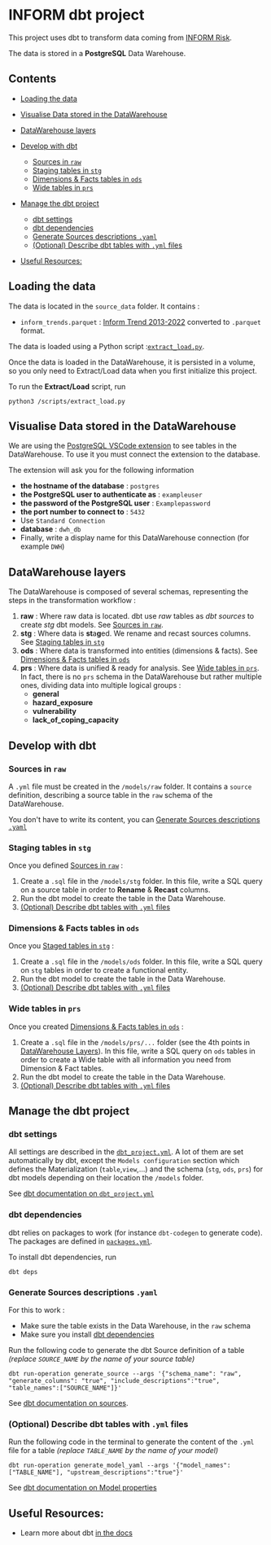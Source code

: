 # INFORM dbt project

This project uses dbt to transform data coming from [INFORM Risk](https://drmkc.jrc.ec.europa.eu/inform-index/INFORM-Risk).

The data is stored in a **PostgreSQL** Data Warehouse.

## Contents
* [Loading the data](#loading-the-data)
* [Visualise Data stored in the DataWarehouse](#visualise-data-stored-in-the-datawarehouse)
* [DataWarehouse layers](#datawarehouse-layers)
* [Develop with dbt](#develop-with-dbt)
    + [Sources in `raw`](#sources-in--raw-)
    + [Staging tables in `stg`](#staging-tables-in--stg-)
    + [Dimensions & Facts tables in `ods`](#dimensions---facts-tables-in--ods-)
    + [Wide tables in `prs`](#wide-tables-in--prs-)
* [Manage the dbt project](#manage-the-dbt-project)
    + [dbt settings](#dbt-settings)
    + [dbt dependencies](#dbt-dependencies)
    + [Generate Sources descriptions `.yaml`](#generate-sources-descriptions-yaml)
    + [(Optional) Describe dbt tables with `.yml` files](#-optional--describe-dbt-tables-with--yml--files)
    
* [Useful Resources:](#useful-resources-)


## Loading the data
The data is located in the `source_data` folder. It contains : 
- `inform_trends.parquet` : [Inform Trend 2013-2022](https://drmkc.jrc.ec.europa.eu/inform-index/INFORM-Risk/Results-and-data/moduleId/1782/id/453/controller/Admin/action/Results) converted to `.parquet` format.

The data is loaded using a Python script :[`extract_load.py`](/src/extract_load.py). 

Once the data is loaded in the DataWarehouse, it is persisted in a volume, so you only need to Extract/Load data when you first initialize this project.

To run the **Extract/Load** script, run
```
python3 /scripts/extract_load.py
```

## Visualise Data stored in the DataWarehouse
We are using the [PostgreSQL VSCode extension](https://marketplace.visualstudio.com/items?itemName=ckolkman.vscode-postgres) to see tables in the DataWarehouse. To use it you must connect the extension to the database.

The extension will ask you for the following information
- **the hostname of the database** : `postgres`
- **the PostgreSQL user to authenticate as** : `exampleuser`
- **the password of the PostgreSQL user** : `Examplepassword`
- **the port number to connect to** : `5432`
- Use `Standard Connection`
- **database** : `dwh_db`
- Finally, write a display name for this DataWarehouse connection (for example `DWH`)

## DataWarehouse layers

The DataWarehouse is composed of several schemas, representing the steps in the transformation workflow :
1. **raw** : Where raw data is located. dbt use *raw* tables as *dbt sources* to create *stg* dbt models. See [Sources in `raw`](#sources-in-raw).
2. **stg** : Where data is **st**a**g**ed. We rename and recast sources columns. See [Staging tables in `stg`](#staging-tables-in-stg)
3. **ods** : Where data is transformed into entities (dimensions & facts). See [Dimensions & Facts tables in `ods`](#dimensions--facts-tables-in-ods)
4. **prs** : Where data is unified & ready for analysis. See [Wide tables in `prs`](#wide-tables-in-prs). In fact, there is no `prs` schema in the DataWarehouse but rather multiple ones, dividing data into multiple logical groups :
    - **general**
    - **hazard_exposure**
    - **vulnerability**
    - **lack_of_coping_capacity**


## Develop with dbt

### Sources in `raw`
A `.yml` file must be created in the `/models/raw` folder. It contains a `source` definition, describing a source table in the `raw` schema of the DataWarehouse.

You don't have to write its content, you can  [Generate Sources descriptions `.yaml`](#generate-sources-descriptions-yaml)

### Staging tables in `stg`
Once you defined [Sources in `raw`](#sources-in-raw) :
1. Create a `.sql` file in the `/models/stg` folder. In this file, write a SQL query on a source table in order to **Rename** & **Recast** columns.
2. Run the dbt model to create the table in the Data Warehouse.
3. [(Optional) Describe dbt tables with `.yml` files](#optional-describe-dbt-tables-with-yml-files)

### Dimensions & Facts tables in `ods`
Once you [Staged tables in `stg`](#staging-tables-in-stg) :
1. Create a `.sql` file in the `/models/ods` folder. In this file, write a SQL query on `stg` tables in order to create a functional entity.
2. Run the dbt model to create the table in the Data Warehouse.
3. [(Optional) Describe dbt tables with `.yml` files](#optional-describe-dbt-tables-with-yml-files)

### Wide tables in `prs`
Once you created [Dimensions & Facts tables in `ods`](#dimensions--facts-tables-in-ods) :
1. Create a `.sql` file in the `/models/prs/...` folder (see the 4th points in [DataWarehouse Layers](#datawarehouse-layers)). In this file, write a SQL query on `ods` tables in order to create a Wide table with all information you need from Dimension & Fact tables.
2. Run the dbt model to create the table in the Data Warehouse.
3. [(Optional) Describe dbt tables with `.yml` files](#optional-describe-dbt-tables-with-yml-files)

## Manage the dbt project

### dbt settings
All settings are described in the [`dbt_project.yml`](dbt_project.yml).
A lot of them are set automatically by dbt, except the `Models configuration` section which defines the Materialization (`table`,`view`,...) and the schema (`stg`, `ods`, `prs`) for dbt models depending on their location the `/models` folder.

See [dbt documentation on `dbt_project.yml`](https://docs.getdbt.com/reference/dbt_project.yml)

### dbt dependencies
dbt relies on packages to work (for instance `dbt-codegen` to generate code).
The packages are defined in [`packages.yml`](packages.yml).

To install dbt dependencies, run
```
dbt deps
```

### Generate Sources descriptions `.yaml`
For this to work :
- Make sure the table exists in the Data Warehouse, in the `raw` schema
- Make sure you install [dbt dependencies](#dbt-dependencies)

Run the following code to generate the dbt Source definition of a table *(replace `SOURCE_NAME` by the name of your source table)*
```
dbt run-operation generate_source --args '{"schema_name": "raw", "generate_columns": "true", "include_descriptions":"true", "table_names":["SOURCE_NAME"]}'
```

See [dbt documentation on sources](https://docs.getdbt.com/docs/build/sources).

### (Optional) Describe dbt tables with `.yml` files
Run the following code in the terminal to generate the content of the `.yml` file for a table *(replace `TABLE_NAME` by the name of your model)*
```
dbt run-operation generate_model_yaml --args '{"model_names": ["TABLE_NAME"], "upstream_descriptions":"true"}'
```

See [dbt documentation on Model properties](https://docs.getdbt.com/reference/model-properties)


## Useful Resources:
- Learn more about dbt [in the docs](https://docs.getdbt.com/docs/introduction)